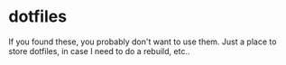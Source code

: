 # dotfiles

If you found these, you probably don't want to use them.
Just a place to store dotfiles, in case I need to do a rebuild, etc..
